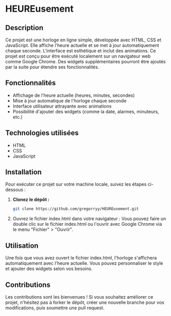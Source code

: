 # HEUREusement

## Description

Ce projet est une horloge en ligne simple, développée avec HTML, CSS et JavaScript. Elle affiche l'heure actuelle et se met à jour automatiquement chaque seconde. L'interface est esthétique et inclut des animations. Ce projet est conçu pour être exécuté localement sur un navigateur web comme Google Chrome. Des widgets supplémentaires pourront être ajoutés par la suite pour étendre ses fonctionnalités.

## Fonctionnalités

- Affichage de l'heure actuelle (heures, minutes, secondes)
- Mise à jour automatique de l'horloge chaque seconde
- Interface utilisateur attrayante avec animations
- Possibilité d'ajouter des widgets (comme la date, alarmes, minuteurs, etc.)

## Technologies utilisées

- HTML
- CSS
- JavaScript

## Installation

Pour exécuter ce projet sur votre machine locale, suivez les étapes ci-dessous :

1. **Clonez le dépôt :**

   ```bash
   git clone https://github.com/gregorryy/HEUREusement.git
   ```

2. Ouvrez le fichier index.html dans votre navigateur :
   Vous pouvez faire un double clic sur le fichier index.html ou l'ouvrir avec Google Chrome via le menu "Fichier" > "Ouvrir".

## Utilisation

Une fois que vous avez ouvert le fichier index.html, l'horloge s'affichera automatiquement avec l'heure actuelle. Vous pouvez personnaliser le style et ajouter des widgets selon vos besoins.

## Contributions

Les contributions sont les bienvenues ! Si vous souhaitez améliorer ce projet, n'hésitez pas à forker le dépôt, créer une nouvelle branche pour vos modifications, puis soumettre une pull request.
